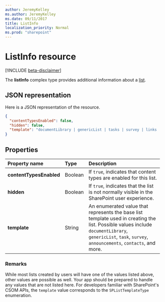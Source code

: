 ```yaml
---
author: JeremyKelley
ms.author: JeremyKelley
ms.date: 09/11/2017
title: ListInfo
localization_priority: Normal
ms.prod: "sharepoint"
---
```

# ListInfo resource

[!INCLUDE [beta-disclaimer](../../includes/beta-disclaimer.md)]

The **listInfo** complex type provides additional information about a [list][].

[list]: list.md

## JSON representation

Here is a JSON representation of the resource.

<!-- {
  "blockType": "resource",
  "optionalProperties": [
  ],
  "@odata.type": "microsoft.graph.listInfo"
}-->

```json
{
  "contentTypesEnabled": false,
  "hidden": false,
  "template": "documentLibrary | genericList | tasks | survey | links | announcements | contacts | ..."
}
```

## Properties

| Property name           | Type    | Description
|:------------------------|:--------|:------------------------------------------------
| **contentTypesEnabled** | Boolean | If `true`, indicates that content types are enabled for this list.
| **hidden**              | Boolean | If `true`, indicates that the list is not normally visible in the SharePoint user experience.
| **template**            | String  | An enumerated value that represents the base list template used in creating the list. Possible values include `documentLibrary`, `genericList`, `task`, `survey`, `announcements`, `contacts`, and more.

### Remarks

While most lists created by users will have one of the values listed above, other values are possible as well.
Your app should be prepared to handle any values that are not listed here.
For developers familiar with SharePoint's CSOM APIs, the `template` value corresponds to the `SPListTemplateType` enumeration.

<!-- uuid: 8fcb5dbc-d5aa-4681-8e31-b001d5168d79
2015-10-25 14:57:30 UTC -->
<!--
{
  "type": "#page.annotation",
  "description": "",
  "keywords": "",
  "section": "documentation",
  "tocPath": "",
  "suppressions": [
    "Error: /api-reference/beta/resources/listinfo.md:\r\n      Exception processing links.\r\n    System.ArgumentException: Link Definition was null. Link text: !INCLUDE [beta-disclaimer](../../includes/beta-disclaimer.md)\r\n      at ApiDoctor.Validation.DocFile.get_LinkDestinations()\r\n      at ApiDoctor.Validation.DocSet.ValidateLinks(Boolean includeWarnings, String[] relativePathForFiles, IssueLogger issues, Boolean requireFilenameCaseMatch, Boolean printOrphanedFiles)"
  ]
}
-->
